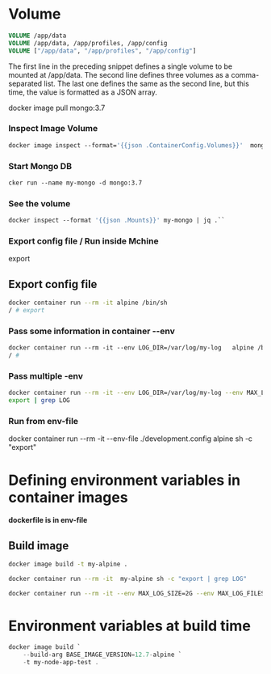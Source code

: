 # Volume 


```dockerfile
VOLUME /app/data 
VOLUME /app/data, /app/profiles, /app/config 
VOLUME ["/app/data", "/app/profiles", "/app/config"]
```

The first line in the preceding snippet defines a single volume to be mounted at /app/data. The second line defines three volumes as a comma-separated list. The last one defines the same as the second line, but this time, the value is formatted as a JSON array.

docker image pull mongo:3.7

### **Inspect Image Volume**
```dockerfile
docker image inspect --format='{{json .ContainerConfig.Volumes}}'  mongo:3.7 | jq .
```

### **Start Mongo DB**
```dockerfile
cker run --name my-mongo -d mongo:3.7
```

### **See the volume**
```dockerfile
docker inspect --format '{{json .Mounts}}' my-mongo | jq .``
```

### Export config file / Run inside Mchine
export




## **Export config file**

```bash
docker container run --rm -it alpine /bin/sh
/ # export
```
### Pass some information in container --env
```dockerfile
docker container run --rm -it --env LOG_DIR=/var/log/my-log   alpine /bin/sh
/ #
```
### Pass multiple -env

```bash
docker container run --rm -it --env LOG_DIR=/var/log/my-log --env MAX_LOG_FILES=5 --env MAX_LOG_SIZE=1G  alpine /bin/sh
export | grep LOG
```


### Run from env-file
docker container run --rm -it --env-file ./development.config  alpine sh -c "export"


# Defining environment variables in container images
#### dockerfile is in env-file

## Build image
```bash
docker image build -t my-alpine .

docker container run --rm -it  my-alpine sh -c "export | grep LOG"

docker container run --rm -it --env MAX_LOG_SIZE=2G --env MAX_LOG_FILES=10 my-alpine sh -c "export | grep LOG"
```

# Environment variables at build time
```powershell
docker image build `
    --build-arg BASE_IMAGE_VERSION=12.7-alpine `
    -t my-node-app-test .
```



